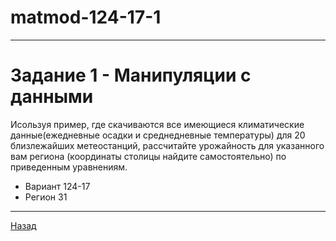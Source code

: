 # matmod-124-17-1
------------------------
# Задание 1 - Манипуляции с данными
Исользуя пример, где  скачиваются все имеющиеся климатические данные(ежедневные осадки и среднедневные температуры) для 20 близлежайших метеостанций, рассчитайте урожайность для указанного вам региона (координаты столицы найдите самостоятельно) по приведенным уравнениям.
- Вариант 124-17
- Регион 31
------------------------------
[Назад](https://github.com/andthefox/mathmod-124-17)
